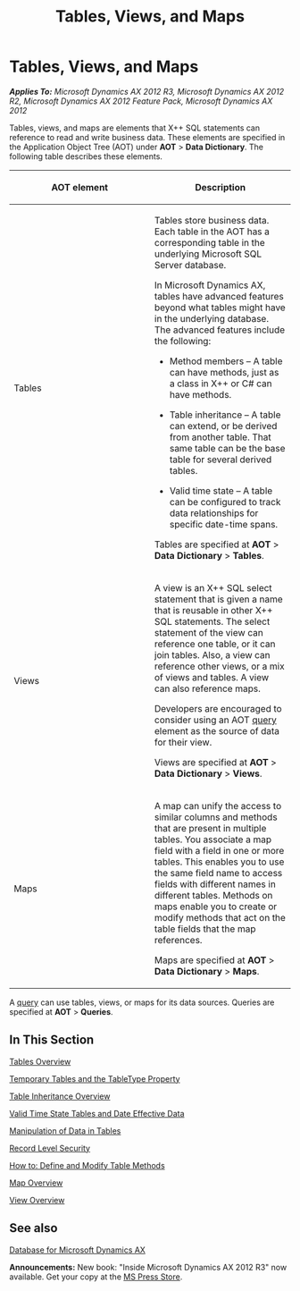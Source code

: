 ﻿---
title: Tables, Views, and Maps
TOCTitle: Tables, Views, and Maps
ms:assetid: 9c62bde0-46a1-4b48-87b2-778a68627cd1
ms:mtpsurl: https://msdn.microsoft.com/en-us/library/Bb395036(v=AX.60)
ms:contentKeyID: 35248218
ms.date: 05/18/2015
mtps_version: v=AX.60
---

# Tables, Views, and Maps 


_**Applies To:** Microsoft Dynamics AX 2012 R3, Microsoft Dynamics AX 2012 R2, Microsoft Dynamics AX 2012 Feature Pack, Microsoft Dynamics AX 2012_

Tables, views, and maps are elements that X++ SQL statements can reference to read and write business data. These elements are specified in the Application Object Tree (AOT) under **AOT** \> **Data Dictionary**. The following table describes these elements.

<table>
<colgroup>
<col style="width: 50%" />
<col style="width: 50%" />
</colgroup>
<thead>
<tr class="header">
<th><p>AOT element</p></th>
<th><p>Description</p></th>
</tr>
</thead>
<tbody>
<tr class="odd">
<td><p>Tables</p></td>
<td><p>Tables store business data. Each table in the AOT has a corresponding table in the underlying Microsoft SQL Server database.</p>
<p>In Microsoft Dynamics AX, tables have advanced features beyond what tables might have in the underlying database. The advanced features include the following:</p>
<ul>
<li><p>Method members – A table can have methods, just as a class in X++ or C# can have methods.</p></li>
<li><p>Table inheritance – A table can extend, or be derived from another table. That same table can be the base table for several derived tables.</p></li>
<li><p>Valid time state – A table can be configured to track data relationships for specific date-time spans.</p></li>
</ul>
<p>Tables are specified at <strong>AOT</strong> &gt; <strong>Data Dictionary</strong> &gt; <strong>Tables</strong>.</p></td>
</tr>
<tr class="even">
<td><p>Views</p></td>
<td><p>A view is an X++ SQL select statement that is given a name that is reusable in other X++ SQL statements. The select statement of the view can reference one table, or it can join tables. Also, a view can reference other views, or a mix of views and tables. A view can also reference maps.</p>
<p>Developers are encouraged to consider using an AOT <a href="queries-in-the-aot-for-data-access.md">query</a> element as the source of data for their view.</p>
<p>Views are specified at <strong>AOT</strong> &gt; <strong>Data Dictionary</strong> &gt; <strong>Views</strong>.</p></td>
</tr>
<tr class="odd">
<td><p>Maps</p></td>
<td><p>A map can unify the access to similar columns and methods that are present in multiple tables. You associate a map field with a field in one or more tables. This enables you to use the same field name to access fields with different names in different tables. Methods on maps enable you to create or modify methods that act on the table fields that the map references.</p>
<p>Maps are specified at <strong>AOT</strong> &gt; <strong>Data Dictionary</strong> &gt; <strong>Maps</strong>.</p></td>
</tr>
</tbody>
</table>


A [query](queries-in-the-aot-for-data-access.md) can use tables, views, or maps for its data sources. Queries are specified at **AOT** \> **Queries**.

## In This Section

[Tables Overview](tables-overview.md)

[Temporary Tables and the TableType Property](temporary-tables-and-the-tabletype-property.md)

[Table Inheritance Overview](table-inheritance-overview.md)

[Valid Time State Tables and Date Effective Data](valid-time-state-tables-and-date-effective-data.md)

[Manipulation of Data in Tables](manipulation-of-data-in-tables.md)

[Record Level Security](record-level-security.md)

[How to: Define and Modify Table Methods](how-to-define-and-modify-table-methods.md)

[Map Overview](map-overview.md)

[View Overview](view-overview.md)

## See also

[Database for Microsoft Dynamics AX](database-for-microsoft-dynamics-ax.md)

  
**Announcements:** New book: "Inside Microsoft Dynamics AX 2012 R3" now available. Get your copy at the [MS Press Store](https://www.microsoftpressstore.com/store/inside-microsoft-dynamics-ax-2012-r3-9780735685109).

